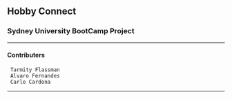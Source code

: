 ## Hobby Connect

### Sydney University BootCamp Project 
---
#### Contributers
     Tarmity Flassman
     Alvaro Fernandes
     Carlo Cardona
---
     
